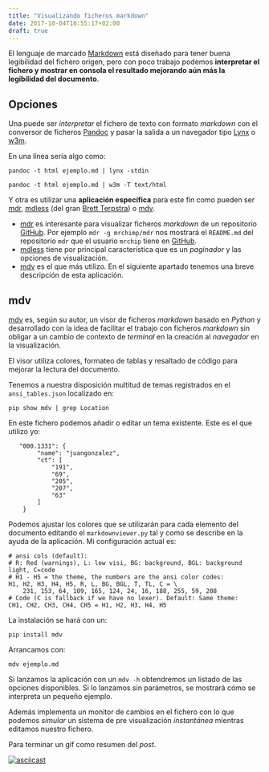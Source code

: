 ```yaml
---
title: "Visualizando ficheros markdown"
date: 2017-10-04T18:55:17+02:00
draft: true
---
```


El lenguaje de marcado [Markdown](https://es.wikipedia.org/wiki/Markdown) está diseñado para tener buena legibilidad del fichero origen, pero con poco trabajo podemos __interpretar el fichero y mostrar en consola el resultado mejorando aún más la legibilidad del documento__.

## Opciones

Una puede ser _interpretar_ el fichero de texto con formato _markdown_ con el conversor de ficheros [Pandoc](https://pandoc.org/) y pasar la salida a un navegador tipo [Lynx](http://lynx.browser.org/) o [w3m](http://w3m.sourceforge.net/).

En una línea sería algo como:

``` shell
pandoc -t html ejemplo.md | lynx -stdin

pandoc -t html ejemplo.md | w3m -T text/html
```

Y otra es utilizar una __aplicación específica__ para este fin como pueden ser 
[mdr](https://github.com/mrchimp/mdr "Markdown reader with color"), [mdless](http://brettterpstra.com/projects/mdless/ "More Markdown, Less less") (del gran [Brett Terpstra](http://brettterpstra.com/)) o [mdv](https://github.com/axiros/terminal_markdown_viewer "Styled Terminal Markdown Viewer").

* [mdr](https://github.com/mrchimp/mdr "Markdown reader with color") es interesante para visualizar ficheros _markdown_ de un repositorio [GitHub](https://github.com/). Por ejemplo `mdr -g mrchimp/mdr` nos mostrará el `README.md` del repositorio `mdr` que el usuario `mrchip` tiene en [GitHub](https://github.com/).
* [mdless](http://brettterpstra.com/projects/mdless/ "More Markdown, Less less") tiene por principal característica que es un _paginador_ y las opciones de visualización.
* [mdv](https://github.com/axiros/terminal_markdown_viewer "Styled Terminal Markdown Viewer") es el que más utilizo. En el siguiente apartado tenemos una breve descripción de esta aplicación.

## mdv

[mdv](https://github.com/axiros/terminal_markdown_viewer "Styled Terminal Markdown Viewer") es, según su autor, un visor de ficheros _markdown_ basado en _Python_ y desarrollado con la idea de facilitar el trabajo con ficheros _markdown_ sin obligar a un cambio de contexto de _terminal_ en la creación al _navegador_ en la visualización.

El visor utiliza colores, formateo de tablas y resaltado de código para mejorar la lectura del documento.

Tenemos a nuestra disposición multitud de temas registrados en el `ansi_tables.json` localizado en:

``` shell
pip show mdv | grep Location 
```

En este fichero podemos añadir o editar un tema existente. Este es el que utilizo yo:

```
   "000.1331": {
        "name": "juangonzalez", 
        "ct": [
            "191", 
            "69", 
            "205", 
            "207", 
            "63"
        ]
    }
```

Podemos ajustar los colores que se utilizarán para cada elemento del documento editando el `markdownviewer.py` tal y como se describe en la ayuda de la aplicación. Mi configuración actual es:

```
# ansi cols (default):
# R: Red (warnings), L: low visi, BG: background, BGL: background light, C=code
# H1 - H5 = the theme, the numbers are the ansi color codes:
H1, H2, H3, H4, H5, R, L, BG, BGL, T, TL, C = \
    231, 153, 64, 109, 165, 124, 24, 16, 188, 255, 59, 208
# Code (C is fallback if we have no lexer). Default: Same theme:
CH1, CH2, CH3, CH4, CH5 = H1, H2, H3, H4, H5

```

La instalación se hará con un:

```
pip install mdv
```

Arrancamos con:

```
mdv ejemplo.md
```

Si lanzamos la aplicación con un `mdv -h` obtendremos un listado de las opciones disponibles. Si lo lanzamos sin parámetros, se mostrará cómo se interpreta un pequeño ejemplo.

Además implementa un monitor de cambios en el fichero con lo que podemos _simular_ un sistema de pre visualización _instantánea_ mientras editamos nuestro fichero.

Para terminar un gif como resumen del _post_.

[![asciicast](https://asciinema.org/a/HbE4atNl6IuLOGIwMdVIBjtiQ.png)](https://asciinema.org/a/HbE4atNl6IuLOGIwMdVIBjtiQ)



